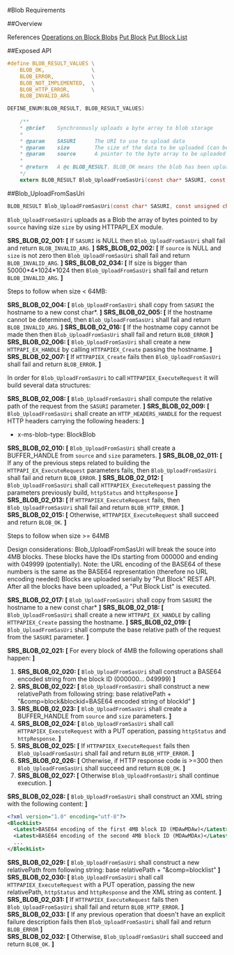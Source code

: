 #Blob Requirements

##Overview

References
[Operations on Block Blobs](https://msdn.microsoft.com/en-us/library/azure/ee691974.aspx)
[Put Block](https://msdn.microsoft.com/en-us/library/azure/dd135726.aspx)
[Put Block List](https://msdn.microsoft.com/en-us/library/azure/dd179467.aspx)

##Exposed API
```c
#define BLOB_RESULT_VALUES \
    BLOB_OK,               \
    BLOB_ERROR,            \
    BLOB_NOT_IMPLEMENTED,  \
    BLOB_HTTP_ERROR,       \
    BLOB_INVALID_ARG    

DEFINE_ENUM(BLOB_RESULT, BLOB_RESULT_VALUES)
    
    /**
    * @brief	Synchronously uploads a byte array to blob storage
    *
    * @param	SASURI	    The URI to use to upload data
    * @param	size		The size of the data to be uploaded (can be 0)
    * @param	source		A pointer to the byte array to be uploaded (can be NULL, but then size needs to be zero)
    *
    * @return	A @c BLOB_RESULT. BLOB_OK means the blob has been uploaded successfully. Any other value indicates an error
    */
    extern BLOB_RESULT Blob_UploadFromSasUri(const char* SASURI, const unsigned char* source, size_t size, const unsigned int* httpStatus, BUFFER_HANDLE httpResponse);
```

##Blob_UploadFromSasUri 
```c
BLOB_RESULT Blob_UploadFromSasUri(const char* SASURI, const unsigned char* source, size_t size, const unsigned int* httpStatus, BUFFER_HANDLE httpResponse)
```
`Blob_UploadFromSasUri` uploads as a Blob the array of bytes pointed to by `source` having size `size` by using HTTPAPI_EX module.

**SRS_BLOB_02_001: [** If `SASURI` is NULL then `Blob_UploadFromSasUri` shall fail and return `BLOB_INVALID_ARG`. **]**
**SRS_BLOB_02_002: [** If `source` is NULL and `size` is not zero then `Blob_UploadFromSasUri` shall fail and return `BLOB_INVALID_ARG`. **]**
**SRS_BLOB_02_034: [** If size is bigger than 50000\*4\*1024\*1024 then `Blob_UploadFromSasUri` shall fail and return `BLOB_INVALID_ARG`. **]**

Steps to follow when size < 64MB:

**SRS_BLOB_02_004: [** `Blob_UploadFromSasUri` shall copy from `SASURI` the hostname to a new const char\*. **]** 
**SRS_BLOB_02_005: [** If the hostname cannot be determined, then `Blob_UploadFromSasUri` shall fail and return `BLOB_INVALID_ARG`. **]**
**SRS_BLOB_02_016: [** If the hostname copy cannot be made then then `Blob_UploadFromSasUri` shall fail and return `BLOB_ERROR` **]**
**SRS_BLOB_02_006: [** `Blob_UploadFromSasUri` shall create a new `HTTPAPI_EX_HANDLE` by calling `HTTPAPIEX_Create` passing the hostname. **]**
**SRS_BLOB_02_007: [** If `HTTPAPIEX_Create` fails then `Blob_UploadFromSasUri` shall fail and return `BLOB_ERROR`. **]**

In order for `Blob_UploadFromSasUri` to call `HTTPAPIEX_ExecuteRequest` it will build several data structures:

**SRS_BLOB_02_008: [** `Blob_UploadFromSasUri` shall compute the relative path of the request from the `SASURI` parameter. **]**
**SRS_BLOB_02_009: [** `Blob_UploadFromSasUri` shall create an `HTTP_HEADERS_HANDLE` for the request HTTP headers carrying the following headers: **]**
- x-ms-blob-type: BlockBlob

**SRS_BLOB_02_010: [** `Blob_UploadFromSasUri` shall create a BUFFER_HANDLE from `source` and `size` parameters. **]**
**SRS_BLOB_02_011: [** If any of the previous steps related to building the `HTTPAPI_EX_ExecuteRequest` parameters fails, then `Blob_UploadFromSasUri` shall fail and return `BLOB_ERROR`. **]**
**SRS_BLOB_02_012: [** `Blob_UploadFromSasUri` shall call `HTTPAPIEX_ExecuteRequest` passing the parameters previously build, `httpStatus` and `httpResponse` **]**
**SRS_BLOB_02_013: [** If `HTTPAPIEX_ExecuteRequest` fails, then `Blob_UploadFromSasUri` shall fail and return `BLOB_HTTP_ERROR`. **]**
**SRS_BLOB_02_015: [** Otherwise, `HTTPAPIEX_ExecuteRequest` shall succeed and return `BLOB_OK`. **]**

Steps to follow when size >= 64MB

Design considerations: Blob_UploadFromSasUri will break the souce into 4MB blocks.
These blocks have the IDs starting from 000000 and ending with 049999 (potentially). 
    Note: the URL encoding of the BASE64 of these numbers is the same as the BASE64 representation (therefore no URL encoding needed)
Blocks are uploaded serially by "Put Block" REST API. After all the blocks have been uploaded, a "Put Block List" is executed.

**SRS_BLOB_02_017: [** `Blob_UploadFromSasUri` shall copy from `SASURI` the hostname to a new const char\* **]**
**SRS_BLOB_02_018: [** `Blob_UploadFromSasUri` shall create a new `HTTPAPI_EX_HANDLE` by calling `HTTPAPIEX_Create` passing the hostname. **]**
**SRS_BLOB_02_019: [** `Blob_UploadFromSasUri` shall compute the base relative path of the request from the `SASURI` parameter. **]**
 
**SRS_BLOB_02_021: [** For every block of 4MB the following operations shall happen: **]**
  
1. **SRS_BLOB_02_020: [** `Blob_UploadFromSasUri` shall construct a BASE64 encoded string from the block ID (000000... 049999) **]**
2. **SRS_BLOB_02_022: [** `Blob_UploadFromSasUri` shall construct a new relativePath from following string: base relativePath + "&comp=block&blockid=BASE64 encoded string of blockId" **]**
3. **SRS_BLOB_02_023: [** `Blob_UploadFromSasUri` shall create a BUFFER_HANDLE from `source` and `size` parameters. **]**
4. **SRS_BLOB_02_024: [** `Blob_UploadFromSasUri` shall call `HTTPAPIEX_ExecuteRequest` with a PUT operation, passing `httpStatus` and `httpResponse`. **]**
5. **SRS_BLOB_02_025: [** If `HTTPAPIEX_ExecuteRequest` fails then `Blob_UploadFromSasUri` shall fail and return `BLOB_HTTP_ERROR`. **]**
6. **SRS_BLOB_02_026: [** Otherwise, if HTTP response code is >=300 then `Blob_UploadFromSasUri` shall succeed and return `BLOB_OK`. **]**
7. **SRS_BLOB_02_027: [** Otherwise `Blob_UploadFromSasUri` shall continue execution. **]**

**SRS_BLOB_02_028: [** `Blob_UploadFromSasUri` shall construct an XML string with the following content: **]**
```xml
<?xml version="1.0" encoding="utf-8"?>
<BlockList>
  <Latest>BASE64 encoding of the first 4MB block ID (MDAwMDAw)</Latest>
  <Latest>BASE64 encoding of the second 4MB block ID (MDAwMDAx)</Latest>
  ...
</BlockList>
```

**SRS_BLOB_02_029: [** `Blob_UploadFromSasUri` shall construct a new relativePath from following string: base relativePath + "&comp=blocklist" **]**
**SRS_BLOB_02_030: [** `Blob_UploadFromSasUri` shall call `HTTPAPIEX_ExecuteRequest` with a PUT operation, passing the new relativePath, `httpStatus` and `httpResponse` and the XML string as content. **]**
**SRS_BLOB_02_031: [** If `HTTPAPIEX_ExecuteRequest` fails then `Blob_UploadFromSasUri` shall fail and return `BLOB_HTTP_ERROR`. **]**
**SRS_BLOB_02_033: [** If any previous operation that doesn't have an explicit failure description fails then `Blob_UploadFromSasUri` shall fail and return `BLOB_ERROR` **]**  
**SRS_BLOB_02_032: [** Otherwise, `Blob_UploadFromSasUri` shall succeed and return `BLOB_OK`. **]**